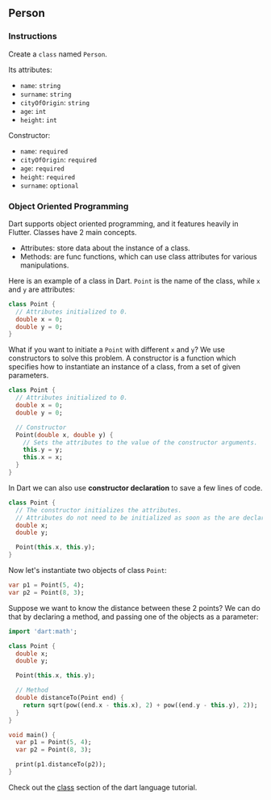 ## Person

### Instructions

Create a `class` named `Person`.

Its attributes:

- `name`: `string`
- `surname`: `string`
- `cityOfOrigin`: `string`
- `age`: `int`
- `height`: `int`

Constructor:

- `name`: `required`
- `cityOfOrigin`: `required`
- `age`: `required`
- `height`: `required`
- `surname`: `optional`

### Object Oriented Programming

Dart supports object oriented programming, and it features heavily in Flutter. Classes have 2 main concepts.

- Attributes: store data about the instance of a class.
- Methods: are func functions, which can use class attributes for various manipulations.

Here is an example of a class in Dart. `Point` is the name of the class, while `x` and `y` are attributes:

```dart
class Point {
  // Attributes initialized to 0.
  double x = 0;
  double y = 0;
}
```

What if you want to initiate a `Point` with different `x` and `y`? We use constructors to solve this problem. A constructor is a function which specifies how to instantiate an instance of a class, from a set of given parameters.

```dart
class Point {
  // Attributes initialized to 0.
  double x = 0;
  double y = 0;

  // Constructor
  Point(double x, double y) {
    // Sets the attributes to the value of the constructor arguments.
    this.y = y;
    this.x = x;
  }
}
```

In Dart we can also use **constructor declaration** to save a few lines of code.

```dart
class Point {
  // The constructor initializes the attributes.
  // Attributes do not need to be initialized as soon as the are declared.
  double x;
  double y;

  Point(this.x, this.y);
}
```

Now let's instantiate two objects of class `Point`:

```dart
var p1 = Point(5, 4);
var p2 = Point(8, 3);
```

Suppose we want to know the distance between these 2 points? We can do that by declaring a method, and passing one of the objects as a parameter:

```dart
import 'dart:math';

class Point {
  double x;
  double y;

  Point(this.x, this.y);

  // Method
  double distanceTo(Point end) {
    return sqrt(pow((end.x - this.x), 2) + pow((end.y - this.y), 2));
  }
}

void main() {
  var p1 = Point(5, 4);
  var p2 = Point(8, 3);

  print(p1.distanceTo(p2));
}

```

Check out the [class](https://dart.dev/guides/language/language-tour#classes) section of the dart language tutorial.
